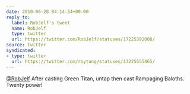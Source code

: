 ```yaml
---
date: 2010-06-28 04:14:54+00:00
reply_to:
  label: RobJelf's tweet
  name: RobJelf
  type: twitter
  url: https://twitter.com/RobJelf/statuses/17225392008/
source: twitter
syndicated:
- type: twitter
  url: https://twitter.com/roytang/statuses/17225555465/
---
```


[@RobJelf](https://twitter.com/RobJelf/) After casting Green Titan, untap then cast Rampaging Baloths. Twenty power!